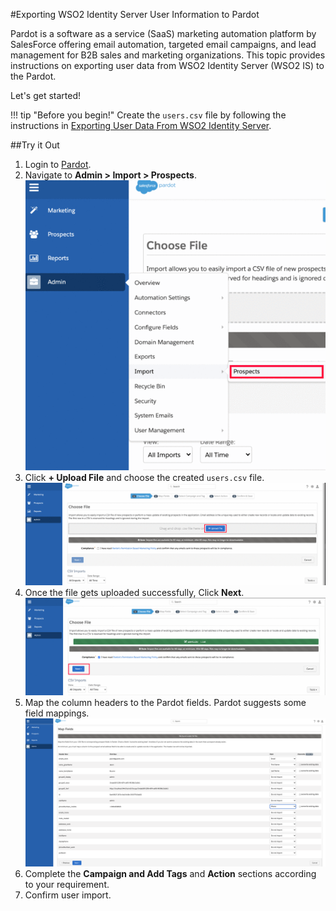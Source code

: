 #Exporting WSO2 Identity Server User Information to Pardot

Pardot is a software as a service (SaaS) marketing automation platform by SalesForce offering email automation,
targeted email campaigns, and lead management for B2B sales and marketing organizations. This topic provides 
instructions on exporting user data from WSO2 Identity Server (WSO2 IS) to the Pardot. 

Let's get started!

!!! tip "Before you begin!"
    Create the `users.csv` file by following the instructions in 
    [Exporting User Data From WSO2 Identity Server](../exporting-user-data-from-wso2-is).

##Try it Out

1. Login to [Pardot](https://pi.pardot.com/).
2. Navigate to **Admin > Import > Prospects**.
    ![import-prospect-in-paradot](../assets/img/tutorials/import-prospect-in-paradot.png)
3. Click **+ Upload File** and choose the created `users.csv` file.
    ![upload-file-in-paradot](../assets/img/tutorials/upload-file-in-paradot.png)
4. Once the file gets uploaded successfully, Click **Next**.
    ![proceed-after-file-uploading-paradot](../assets/img/tutorials/proceed-after-file-uploading-paradot.png)
5. Map the column headers to the Pardot fields. Pardot suggests some field mappings.
    ![map-fields-in-pardot](../assets/img/tutorials/map-fields-in-pardot.png)
6. Complete the **Campaign and Add Tags** and **Action** sections according to your requirement.
7. Confirm user import.
